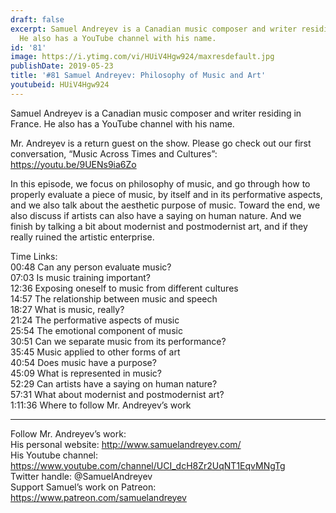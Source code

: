```yaml
---
draft: false
excerpt: Samuel Andreyev is a Canadian music composer and writer residing in France.
  He also has a YouTube channel with his name.
id: '81'
image: https://i.ytimg.com/vi/HUiV4Hgw924/maxresdefault.jpg
publishDate: 2019-05-23
title: '#81 Samuel Andreyev: Philosophy of Music and Art'
youtubeid: HUiV4Hgw924
---
```

Samuel Andreyev is a Canadian music composer and writer residing in France. He also has a YouTube channel with his name.

Mr. Andreyev is a return guest on the show. Please go check out our first conversation, “Music Across Times and Cultures”: https://youtu.be/9UENs9ia6Zo

In this episode, we focus on philosophy of music, and go through how to properly evaluate a piece of music, by itself and in its performative aspects, and we also talk about the aesthetic purpose of music. Toward the end, we also discuss if artists can also have a saying on human nature. And we finish by talking a bit about modernist and postmodernist art, and if they really ruined the artistic enterprise. 

Time Links:  
00:48  Can any person evaluate music?        
07:03  Is music training important?    
12:36  Exposing oneself to music from different cultures  
14:57  The relationship between music and speech  
18:27  What is music, really?          
21:24  The performative aspects of music       
25:54  The emotional component of music    
30:51  Can we separate music from its performance?  
35:45  Music applied to other forms of art  
40:54  Does music have a purpose?  
45:09  What is represented in music?  
52:29  Can artists have a saying on human nature?  
57:31  What about modernist and postmodernist art?  
1:11:36  Where to follow Mr. Andreyev’s work   

---

Follow Mr. Andreyev’s work:  
His personal website: http://www.samuelandreyev.com/  
His Youtube channel: https://www.youtube.com/channel/UCI_dcH8Zr2UqNT1EqvMNgTg  
Twitter handle: @SamuelAndreyev  
Support Samuel’s work on Patreon: https://www.patreon.com/samuelandreyev
